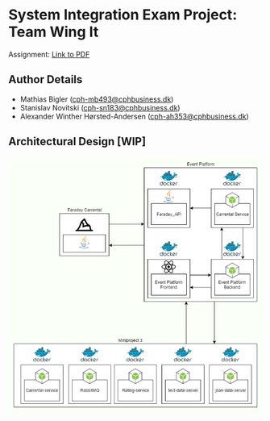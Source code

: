 # System Integration Exam Project: Team Wing It

Assignment: [Link to PDF](https://github.com/datsoftlyngby/soft2019fall-si/blob/master/docs/ExamProject/SystemIntegrationExamProject.pdf)

## Author Details

- Mathias Bigler (cph-mb493@cphbusiness.dk)
- Stanislav Novitski (cph-sn183@cphbusiness.dk)
- Alexander Winther Hørsted-Andersen (cph-ah353@cphbusiness.dk)

## Architectural Design [WIP]

![overview.png](assets/drawio/overview.png)

